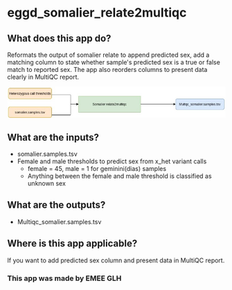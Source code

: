 # eggd_somalier_relate2multiqc

## What does this app do?
Reformats the output of somalier relate to append predicted sex, add a matching column to state whether sample's predicted sex is a true or false match to reported sex. The app also reorders columns to present data clearly in MultiQC report.

![Image of workflow](https://github.com/eastgenomics/eggd_somalier_relate2multiqc/blob/dev/Somalier_relate2multiqc_workflow.jpg)

## What are the inputs?
* somalier.samples.tsv
* Female and male thresholds to predict sex from x_het variant calls
    * female = 45, male = 1 for geminini(dias) samples
    * Anything between the female and male threshold is classified as unknown sex


## What are the outputs?

* Multiqc_somalier.samples.tsv


## Where is this app applicable?
If you want to add predicted sex column and present data in MultiQC report.


### This app was made by EMEE GLH
